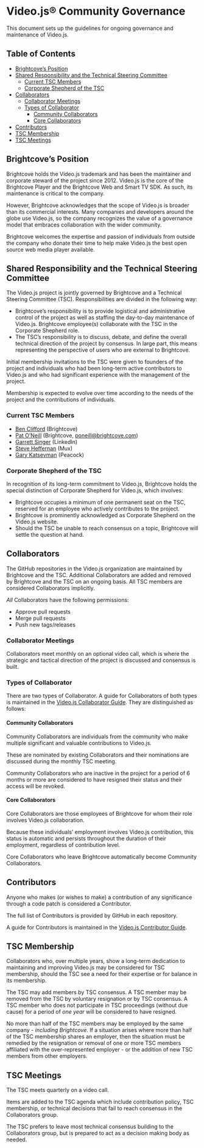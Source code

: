 # Video.js® Community Governance

This document sets up the guidelines for ongoing governance and maintenance of Video.js.

## Table of Contents

<!-- START doctoc generated TOC please keep comment here to allow auto update -->
<!-- DON'T EDIT THIS SECTION, INSTEAD RE-RUN doctoc TO UPDATE -->

- [Brightcove’s Position](#brightcoves-position)
- [Shared Responsibility and the Technical Steering Committee](#shared-responsibility-and-the-technical-steering-committee)
  - [Current TSC Members](#current-tsc-members)
  - [Corporate Shepherd of the TSC](#corporate-shepherd-of-the-tsc)
- [Collaborators](#collaborators)
  - [Collaborator Meetings](#collaborator-meetings)
  - [Types of Collaborator](#types-of-collaborator)
    - [Community Collaborators](#community-collaborators)
    - [Core Collaborators](#core-collaborators)
- [Contributors](#contributors)
- [TSC Membership](#tsc-membership)
- [TSC Meetings](#tsc-meetings)

<!-- END doctoc generated TOC please keep comment here to allow auto update -->

## Brightcove’s Position

Brightcove holds the Video.js trademark and has been the maintainer and corporate steward of the project since 2012. Video.js is the core of the Brightcove Player and the Brightcove Web and Smart TV SDK. As such, its maintenance is critical to the company.

However, Brightcove acknowledges that the scope of Video.js is broader than its commercial interests. Many companies and developers around the globe use Video.js, so the company recognizes the value of a governance model that embraces collaboration with the wider community.

Brightcove welcomes the expertise and passion of individuals from outside the company who donate their time to help make Video.js the best open source web media player available.

## Shared Responsibility and the Technical Steering Committee

The Video.js project is jointly governed by Brightcove and a Technical Steering Committee (TSC). Responsibilities are divided in the following way:

* Brightcove’s responsibility is to provide logistical and administrative control of the project as well as staffing the day-to-day maintenance of Video.js. Brightcove employee(s) collaborate with the TSC in the Corporate Shepherd role.
* The TSC’s responsibility is to discuss, debate, and define the overall technical direction of the project by consensus. In large part, this means representing the perspective of users who are external to Brightcove.

Initial membership invitations to the TSC were given to founders of the project and individuals who had been long-term active contributors to Video.js and who had significant experience with the management of the project.

Membership is expected to evolve over time according to the needs of the project and the contributions of individuals.

### Current TSC Members

* [Ben Clifford](https://github.com/mister-ben) (Brightcove)
* [Pat O’Neill](https://github.com/misteroneill) (Brightcove, poneill@brightcove.com)
* [Garrett Singer](https://github.com/gesinger) (LinkedIn)
* [Steve Heffernan](https://github.com/heff) (Mux)
* [Gary Katsevman](https://github.com/gkatsev) (Peacock)

### Corporate Shepherd of the TSC

In recognition of its long-term commitment to Video.js, Brightcove holds the special distinction of Corporate Shepherd for Video.js, which involves:

* Brightcove occupies a minimum of one permanent seat on the TSC, reserved for an employee who actively contributes to the project.
* Brightcove is prominently acknowledged as Corporate Shepherd on the Video.js website.
* Should the TSC be unable to reach consensus on a topic, Brightcove will settle the question at hand.

## Collaborators

The GitHub repositories in the Video.js organization are maintained by Brightcove and the TSC. Additional Collaborators are added and removed by Brightcove and the TSC on an ongoing basis. All TSC members are considered Collaborators implicitly.

*All* Collaborators have the following permissions:

* Approve pull requests
* Merge pull requests
* Push new tags/releases

### Collaborator Meetings

Collaborators meet monthly on an optional video call, which is where the strategic and tactical direction of the project is discussed and consensus is built.

### Types of Collaborator

There are two types of Collaborator. A guide for Collaborators of both types is maintained in the [Video.js Collaborator Guide](./COLLABORATOR_GUIDE.md). They are distinguished as follows:

#### Community Collaborators

Community Collaborators are individuals from the community who make multiple significant and valuable contributions to Video.js.

These are nominated by existing Collaborators and their nominations are discussed during the monthly TSC meeting.

Community Collaborators who are inactive in the project for a period of 6 months or more are considered to have resigned their status and their access will be revoked.

#### Core Collaborators

Core Collaborators are those employees of Brightcove for whom their role involves Video.js collaboration.

Because these individuals’ employment involves Video.js contribution, this status is automatic and persists throughout the duration of their employment, regardless of contribution level.

Core Collaborators who leave Brightcove automatically become Community Collaborators.

## Contributors

Anyone who makes (or wishes to make) a contribution of any significance through a code patch is considered a Contributor.

The full list of Contributors is provided by GitHub in each repository.

A guide for Contributors is maintained in the [Video.js Contributor Guide](https://github.com/videojs/video.js/blob/main/CONTRIBUTING.md).

## TSC Membership

Collaborators who, over multiple years, show a long-term dedication to maintaining and improving Video.js may be considered for TSC membership, should the TSC see a need for their expertise or for balance in its membership.

The TSC may add members by TSC consensus. A TSC member may be removed from the TSC by voluntary resignation or by TSC consensus. A TSC member who does not participate in TSC proceedings (without due cause) for a period of *one year* will be considered to have resigned.

No more than half of the TSC members may be employed by the same company - *including Brightcove*. If a situation arises where more than half of the TSC membership shares an employer, then the situation must be remedied by the resignation or removal of one or more TSC members affiliated with the over-represented employer - or the addition of new TSC members from other employers.

## TSC Meetings

The TSC meets quarterly on a video call.

Items are added to the TSC agenda which include contribution policy, TSC membership, or technical decisions that fail to reach consensus in the Collaborators group.

The TSC prefers to leave most technical consensus building to the Collaborators group, but is prepared to act as a decision making body as needed.
